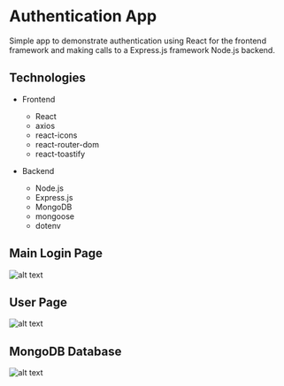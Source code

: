 # Authentication App

Simple app to demonstrate authentication using React for the frontend framework and making calls to a Express.js framework Node.js backend.

## Technologies
- Frontend
   - React
   - axios
   - react-icons
   - react-router-dom
   - react-toastify

- Backend
   - Node.js
   - Express.js
   - MongoDB
   - mongoose
   - dotenv

## Main Login Page
![alt text](https://github.com/dfoxlee/authentication-app/assets/maing-login-page.jpg?raw=true)

## User Page
![alt text](https://github.com/dfoxlee/authentication-app/assets/user-page.jpg?raw=true)

## MongoDB Database
![alt text](https://github.com/dfoxlee/authentication-app/assets/mongodb-view.jpg?raw=true)
